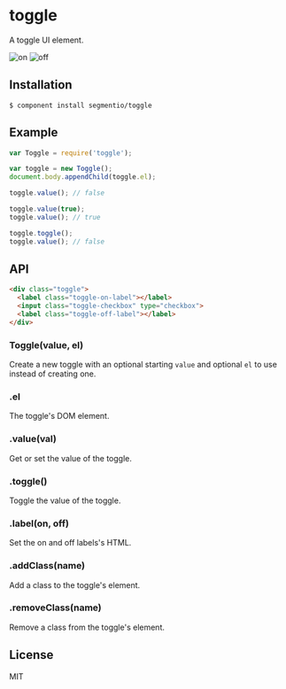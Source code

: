 # toggle

  A toggle UI element.
  
  ![on](https://dsz91cxz97a03.cloudfront.net/oRGz5a0ban-2000x2000.png)
  ![off](https://dsz91cxz97a03.cloudfront.net/M39NaLzXwI-2000x2000.png)

## Installation

    $ component install segmentio/toggle

## Example
    
```js
var Toggle = require('toggle');

var toggle = new Toggle();
document.body.appendChild(toggle.el);

toggle.value(); // false

toggle.value(true);
toggle.value(); // true

toggle.toggle();
toggle.value(); // false
```

## API

```html
<div class="toggle">
  <label class="toggle-on-label"></label>
  <input class="toggle-checkbox" type="checkbox">
  <label class="toggle-off-label"></label>
</div>
```

### Toggle(value, el)
  Create a new toggle with an optional starting `value` and optional `el` to use instead of creating one.

### .el
  The toggle's DOM element.

### .value(val)
  Get or set the value of the toggle.

### .toggle()
  Toggle the value of the toggle.

### .label(on, off)
  Set the on and off labels's HTML.

### .addClass(name)
  Add a class to the toggle's element.

### .removeClass(name)
  Remove a class from the toggle's element.

## License

  MIT
